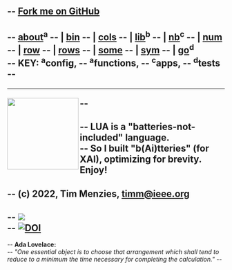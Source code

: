 -- <span id="forkongithub"><a href="https://github.com/timm/shortr#shortrlua--less-but-better-xai-eyes">Fork me on GitHub</a></span>
-- 
-- [about](about.html)<sup>a</sup>
-- | [bin](bin.html)
-- | [cols](cols.html)
-- | [lib](lib.html)<sup>b</sup>
-- | [nb](nb.html)<sup>c</sup>
-- | [num](num.html) 
-- | [row](row.html)
-- | [rows](rows.html)
-- | [some](some.html)
-- | [sym](sym.html)
-- | [go](go.html)<sup>d</sup>  <br>
-- **KEY:** <sup>a</sup>config, 
-- <sup>a</sup>functions, 
-- <sup>c</sup>apps, 
-- <sup>d</sup>tests   
-- <hr>
-- <img align=left width=165   src="ada.png">
-- 
-- LUA is a "batteries-not-included" language.   
-- So I built "b(Ai)tteries" (for XAI), optimizing for brevity.  Enjoy!
-- 
-- (c) 2022, Tim Menzies, <timm@ieee.org>
--
-- <a href="https://opensource.org/licenses/BSD-2-Clause"><img  src="https://img.shields.io/badge/License-BSD%202--Clause-orange.svg"></a>   
-- <a href="https://zenodo.org/badge/latestdoi/206205826"> <img  src="https://zenodo.org/badge/206205826.svg" alt="DOI"></a> <br>
-- 
--  **Ada Lovelace:**    
-- _"One essential object is to choose that arrangement which shall tend to reduce to a minimum the time necessary for completing the calculation."_ 
-- <br clear=all>
